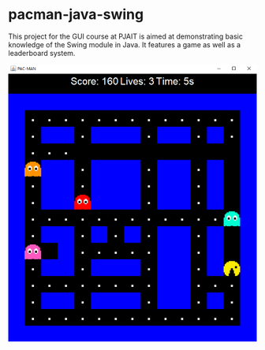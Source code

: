 # pacman-java-swing
This project for the GUI course at PJAIT is aimed at demonstrating basic knowledge of the Swing module in Java. It features a game as well as a leaderboard system.

![alt text](https://github.com/Spacoon/pacman-java-swing/blob/main/image.png)
